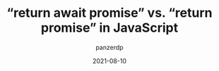 ---
author: panzerdp
date: 2021-08-10
permalink: false
tags:
  - javascript
  - comparisons
target_url: https://dmitripavlutin.com/return-await-promise-javascript/
title: “return await promise” vs. “return promise” in JavaScript
---